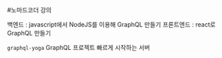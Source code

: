 


#노마드코더 강의

백엔드 : javascript에서 NodeJS를 이용해 GraphQL 만들기
프론트엔드 : react로 GraphQL 만들기

`graphql-yoga` GraphQL 프로젝트 빠르게 시작하는 서버

